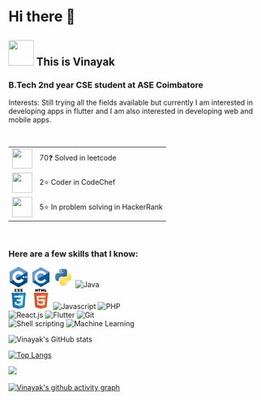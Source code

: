 # Hi there 👋

## <img src = "https://user-images.githubusercontent.com/63050133/156777293-72a6e681-2582-4a9d-ad92-09d1181d47c7.gif" width = 50px height = 50px> This is Vinayak

### B.Tech 2nd year CSE student at ASE Coimbatore

Interests: Still trying all the fields available but currently I am interested in developing apps in flutter and I am also interested in developing web and mobile apps.

</br>

<table>
  <tr>
    <td>
        <a href="https://leetcode.com/Vinayak_5002/" target="_blank">
            <img src="https://upload.wikimedia.org/wikipedia/commons/1/19/LeetCode_logo_black.png" width="40" height="40">
        </a>
    </td>
    <td>70❓ Solved in leetcode</td>
  </tr>
  <tr>
    <td>
        <a href="https://www.codechef.com/users/vizzard_5002" target="_blank">
            <img src="https://avatars1.githubusercontent.com/u/11960354?s=460&v=4" width="40" height="40">
        </a>
    </td>
    <td>2⭐ Coder in CodeChef</td>
  </tr>
  <tr>
    <td>
        <a href="https://www.hackerrank.com/mailvizzard" target="_blank">
            <img src="https://upload.wikimedia.org/wikipedia/commons/6/65/HackerRank_logo.png" width="40" height="40"></td>
        </a>
    <td>5⭐ In problem solving in HackerRank</td>
  </tr>
</table>

</br>

<h3 align="left">Here are a few skills that I know:</h3>
<p align="left">
 <img src="https://raw.githubusercontent.com/devicons/devicon/master/icons/cplusplus/cplusplus-original.svg" alt="cplusplus" width="40" height="40"/>
 <img src="https://raw.githubusercontent.com/devicons/devicon/master/icons/c/c-original.svg" alt="c" width="40" height="40"/>
 <img src="https://raw.githubusercontent.com/devicons/devicon/master/icons/python/python-original.svg" alt="python" width="40" height="40"/>
 <img src="https://cdn-icons-png.flaticon.com/512/226/226777.png" alt="Java" width="40" height="40"/>
 </br>
 <img src="https://raw.githubusercontent.com/devicons/devicon/master/icons/css3/css3-original-wordmark.svg" alt="css3" width="40" height="40"/>
 <img src="https://raw.githubusercontent.com/devicons/devicon/master/icons/html5/html5-original-wordmark.svg" alt="html5" width="40" height="40"/>
 <img src="https://img.icons8.com/color/452/javascript--v1.png" alt="Javascript" width="40" height="40"/>
 <img src="https://www.php.net/images/logos/new-php-logo.svg" alt="PHP" width="40" height="40"/>
 </br>
 <img src="https://upload.wikimedia.org/wikipedia/commons/thumb/a/a7/React-icon.svg/2560px-React-icon.svg.png" alt="React.js" width="60" height="40"/> 
 <img src="https://img.icons8.com/color/452/flutter.png" alt="Flutter" width="40" height="40"/>
 <img src="https://git-scm.com/images/logos/downloads/Git-Icon-1788C.png" alt="Git" width="40" height="40"/>
 </br>
 <img src="https://github.com/vinayak5002/vinayak5002/blob/main/img/shell.png" alt="Shell scripting" width="35" height="35"/>
 <img src="https://upload.wikimedia.org/wikipedia/commons/d/d5/Hey_Machine_Learning_Logo.png" alt="Machine Learning" width="40" height="40"/>
</p>

![Vinayak's GitHub stats](https://github-readme-stats.vercel.app/api?username=vinayak5002&show_icons=true&theme=tokyonight)

[![Top Langs](https://github-readme-stats.vercel.app/api/top-langs/?username=vinayak5002&theme=tokyonight&layout=compact)](https://github.com/anuraghazra/github-readme-stats)

![](https://github-profile-trophy.vercel.app/?username=vinayak5002&row=2&column=3&theme=algolia)

[![Vinayak's github activity graph](https://activity-graph.herokuapp.com/graph?username=vinayak5002&theme=dracula)](https://github.com/vinayak5002)

